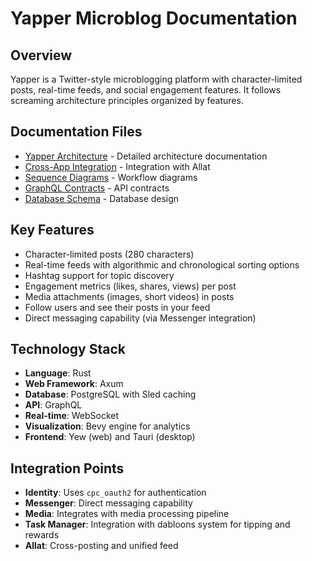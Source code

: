 # Yapper Microblog Documentation

## Overview
Yapper is a Twitter-style microblogging platform with character-limited posts, real-time feeds, and social engagement features. It follows screaming architecture principles organized by features.

## Documentation Files
- [Yapper Architecture](./yapper_architecture.md) - Detailed architecture documentation
- [Cross-App Integration](../../social_integration/docs/cross_app_integration.md) - Integration with Allat
- [Sequence Diagrams](../../social_integration/docs/sequence_diagrams.md) - Workflow diagrams
- [GraphQL Contracts](../../social_integration/docs/graphql_contracts.md) - API contracts
- [Database Schema](../../social_integration/docs/database_schema.md) - Database design

## Key Features
- Character-limited posts (280 characters)
- Real-time feeds with algorithmic and chronological sorting options
- Hashtag support for topic discovery
- Engagement metrics (likes, shares, views) per post
- Media attachments (images, short videos) in posts
- Follow users and see their posts in your feed
- Direct messaging capability (via Messenger integration)

## Technology Stack
- **Language**: Rust
- **Web Framework**: Axum
- **Database**: PostgreSQL with Sled caching
- **API**: GraphQL
- **Real-time**: WebSocket
- **Visualization**: Bevy engine for analytics
- **Frontend**: Yew (web) and Tauri (desktop)

## Integration Points
- **Identity**: Uses `cpc_oauth2` for authentication
- **Messenger**: Direct messaging capability
- **Media**: Integrates with media processing pipeline
- **Task Manager**: Integration with dabloons system for tipping and rewards
- **Allat**: Cross-posting and unified feed